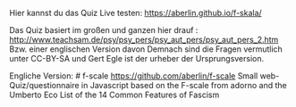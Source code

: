 

Hier kannst du das Quiz Live testen: https://aberlin.github.io/f-skala/

Das Quiz basiert im großen und ganzen hier drauf : http://www.teachsam.de/psy/psy_pers/psy_aut_pers/psy_aut_pers_2.htm
Bzw. einer englischen Version davon
Demnach sind die Fragen vermutlich unter CC-BY-SA und Gert Egle ist der urheber der Ursprungsversion.


Engliche Version: # f-scale
https://github.com/aberlin/f-scale
Small web-Quiz/questionnaire in Javascript based on the F-scale from adorno and the Umberto Eco  List of the 14 Common Features of Fascism
